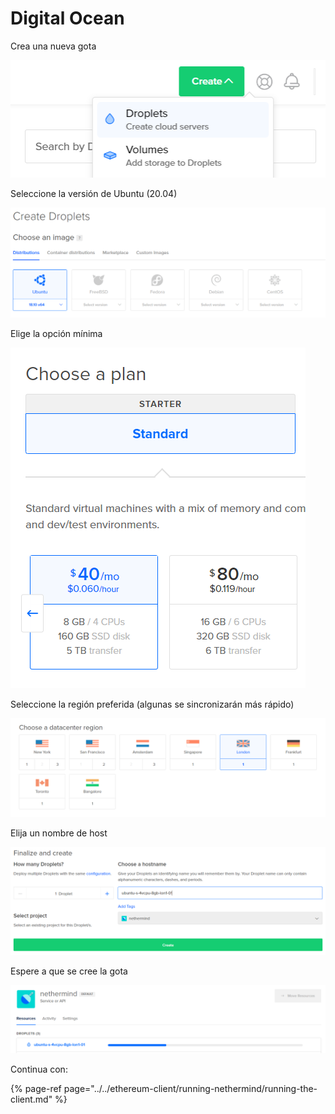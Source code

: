 # Digital Ocean

Crea una nueva gota

![](../../.gitbook/assets/image%20%28137%29.png)

Seleccione la versión de Ubuntu \(20.04\)

![](../../.gitbook/assets/image%20%28120%29.png)

Elige la opción mínima

![](../../.gitbook/assets/image%20%28134%29.png)

Seleccione la región preferida \(algunas se sincronizarán más rápido\)

![](../../.gitbook/assets/image%20%28135%29.png)

Elija un nombre de host

![](../../.gitbook/assets/image%20%28138%29.png)

Espere a que se cree la gota

![](../../.gitbook/assets/image%20%28136%29.png)

Continua con:

{% page-ref page="../../ethereum-client/running-nethermind/running-the-client.md" %}

